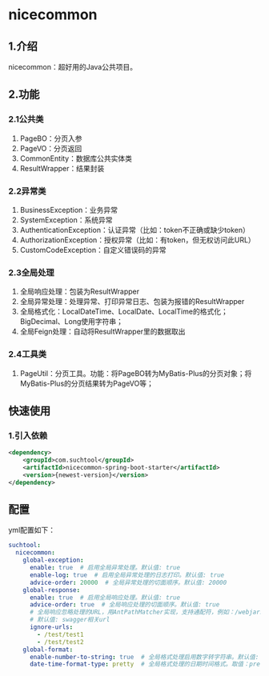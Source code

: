 # nicecommon

## 1.介绍
nicecommon：超好用的Java公共项目。

## 2.功能

### 2.1公共类

1. PageBO：分页入参
2. PageVO：分页返回
3. CommonEntity：数据库公共实体类
4. ResultWrapper：结果封装

### 2.2异常类

1. BusinessException：业务异常
2. SystemException：系统异常
3. AuthenticationException：认证异常（比如：token不正确或缺少token）
4. AuthorizationException：授权异常（比如：有token，但无权访问此URL）
5. CustomCodeException：自定义错误码的异常

### 2.3全局处理
1. 全局响应处理：包装为ResultWrapper
2. 全局异常处理：处理异常、打印异常日志、包装为报错的ResultWrapper
3. 全局格式化：LocalDateTime、LocalDate、LocalTime的格式化；BigDecimal、Long使用字符串；
4. 全局Feign处理：自动将ResultWrapper里的数据取出

### 2.4工具类
1. PageUtil：分页工具。功能：将PageBO转为MyBatis-Plus的分页对象；将MyBatis-Plus的分页结果转为PageVO等；

## 快速使用

### 1.引入依赖
```xml
<dependency>
    <groupId>com.suchtool</groupId>
    <artifactId>nicecommon-spring-boot-starter</artifactId>
    <version>{newest-version}</version>
</dependency>

```
## 配置
yml配置如下：
```yaml
suchtool:
  nicecommon:
    global-exception:
      enable: true  # 启用全局异常处理。默认值: true
      enable-log: true  # 启用全局异常处理的日志打印。默认值: true
      advice-order: 20000  # 全局异常处理的切面顺序。默认值: 20000
    global-response:
      enable: true  # 启用全局响应处理。默认值: true
      advice-order: true  # 全局响应处理的切面顺序。默认值: true
      # 全局响应忽略处理的URL，用AntPathMatcher实现，支持通配符，例如：/webjars/**。
      # 默认值: swagger相关url
      ignore-urls:
        - /test/test1
        - /test/test2
    global-format:
      enable-number-to-string: true  # 全局格式处理启用数字转字符串。默认值: true
      date-time-format-type: pretty  # 全局格式处理的日期时间格式。取值：pretty（年月日 时分秒）、timestamp（时间戳）、none。默认值: pretty
```